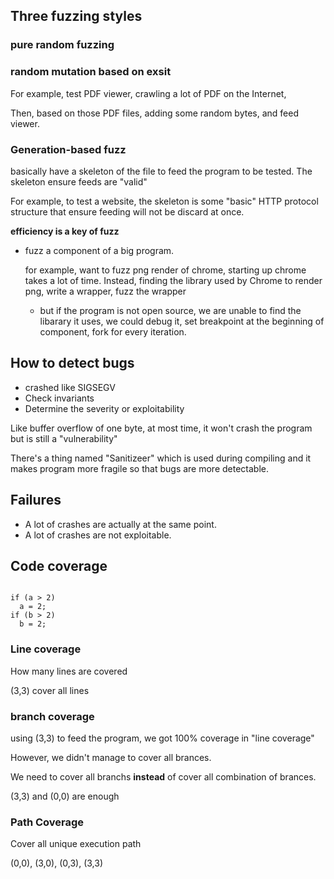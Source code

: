 ## Three fuzzing styles 

### pure random fuzzing

### random mutation based on exsit 

For example, test PDF viewer, crawling a lot of PDF on the Internet,

Then, based on those PDF files, adding some random bytes, and feed viewer.

### Generation-based fuzz

basically have a skeleton of the file to feed the program to be tested. The skeleton ensure feeds are "valid"


For example, to test a website, the skeleton is some "basic" HTTP protocol structure that ensure feeding will not be discard at once.


**efficiency is a key of fuzz**

- fuzz a component of a big program.

    for example, want to fuzz png render of chrome, starting up chrome takes a lot of time. Instead, finding the library used by Chrome to render png, write a wrapper, fuzz the wrapper

    - but if the program is not open source, we are unable to find the libarary it uses, we could debug it, set breakpoint at the beginning of component, fork for every iteration.



## How to detect bugs


- crashed like SIGSEGV
- Check invariants
- Determine the severity or exploitability

Like buffer overflow of one byte, at most time, it won't crash the program but is still a "vulnerability"

There's a thing named "Sanitizeer" which is used during compiling and it makes program more fragile so that bugs are more detectable.


## Failures

- A lot of crashes are actually at the same point. 
- A lot of crashes are not exploitable.


## Code coverage

``` 

if (a > 2)
  a = 2;
if (b > 2)
  b = 2;

```

### Line coverage

How many lines are covered

(3,3) cover all lines


### branch coverage

using (3,3) to feed the program, we got 100% coverage in "line coverage"

However, we didn't manage to cover all brances.


We need to cover all branchs **instead** of cover all combination of brances.

(3,3) and (0,0) are enough


### Path Coverage

Cover all unique execution path

(0,0), (3,0), (0,3), (3,3)
